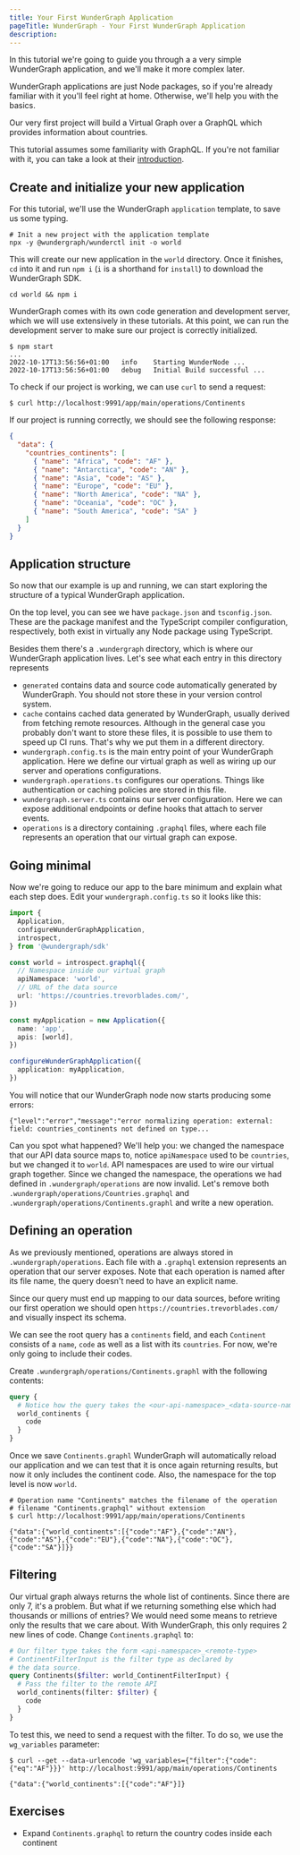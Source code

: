 ```yaml
---
title: Your First WunderGraph Application
pageTitle: WunderGraph - Your First WunderGraph Application
description:
---
```


In this tutorial we're going to guide you through a a very simple
WunderGraph application, and we'll make it more complex later.

WunderGraph applications are just Node packages, so if you're already familiar with
it you'll feel right at home. Otherwise, we'll help you with the basics.

Our very first project will build a Virtual Graph over a GraphQL which provides information
about countries.

This tutorial assumes some familiarity with GraphQL. If you're not familiar with it, you can
take a look at their [introduction](https://graphql.org/learn/).

## Create and initialize your new application

For this tutorial, we'll use the WunderGraph `application` template,
to save us some typing.

```shell
# Init a new project with the application template
npx -y @wundergraph/wunderctl init -o world
```

This will create our new application in the `world` directory. Once it finishes,
`cd` into it and run `npm i` (`i` is a shorthand for `install`) to download the
WunderGraph SDK.

```shell
cd world && npm i
```

WunderGraph comes with its own code generation and development server, which we will
use extensively in these tutorials. At this point, we can run the development server
to make sure our project is correctly initialized.

```shell
$ npm start
...
2022-10-17T13:56:56+01:00	info	Starting WunderNode	...
2022-10-17T13:56:56+01:00	debug	Initial Build successful ...
```

To check if our project is working, we can use `curl` to send a request:

```shell
$ curl http://localhost:9991/app/main/operations/Continents
```

If our project is running correctly, we should see the following response:

```json
{
  "data": {
    "countries_continents": [
      { "name": "Africa", "code": "AF" },
      { "name": "Antarctica", "code": "AN" },
      { "name": "Asia", "code": "AS" },
      { "name": "Europe", "code": "EU" },
      { "name": "North America", "code": "NA" },
      { "name": "Oceania", "code": "OC" },
      { "name": "South America", "code": "SA" }
    ]
  }
}
```

## Application structure

So now that our example is up and running, we can start exploring the structure
of a typical WunderGraph application.

On the top level, you can see we have `package.json` and `tsconfig.json`. These are
the package manifest and the TypeScript compiler configuration, respectively, both exist
in virtually any Node package using TypeScript.

Besides them there's a `.wundergraph` directory, which is where our WunderGraph application
lives. Let's see what each entry in this directory represents

- `generated` contains data and source code automatically generated by WunderGraph. You should
  not store these in your version control system.
- `cache` contains cached data generated by WunderGraph, usually derived from fetching remote
  resources. Although in the general case you probably don't want to store these files, it is
  possible to use them to speed up CI runs. That's why we put them in a different directory.
- `wundergraph.config.ts` is the main entry point of your WunderGraph application. Here we define
  our virtual graph as well as wiring up our server and operations configurations.
- `wundergraph.operations.ts` configures our operations. Things like authentication or caching
  policies are stored in this file.
- `wundergraph.server.ts` contains our server configuration. Here we can expose additional endpoints
  or define hooks that attach to server events.
- `operations` is a directory containing `.graphql` files, where each file represents an operation that
  our virtual graph can expose.

## Going minimal

Now we're going to reduce our app to the bare minimum and explain what each step does. Edit your
`wundergraph.config.ts` so it looks like this:

```typescript
import {
  Application,
  configureWunderGraphApplication,
  introspect,
} from '@wundergraph/sdk'

const world = introspect.graphql({
  // Namespace inside our virtual graph
  apiNamespace: 'world',
  // URL of the data source
  url: 'https://countries.trevorblades.com/',
})

const myApplication = new Application({
  name: 'app',
  apis: [world],
})

configureWunderGraphApplication({
  application: myApplication,
})
```

You will notice that our WunderGraph node now starts producing some errors:

```
{"level":"error","message":"error normalizing operation: external: field: countries_continents not defined on type...
```

Can you spot what happened? We'll help you: we changed the namespace that our API data source
maps to, notice `apiNamespace` used to be `countries`, but we changed it to `world`.
API namespaces are used to wire our virtual graph together. Since we changed the namespace, the
operations we had defined in `.wundergraph/operations` are now invalid. Let's remove both
`.wundergraph/operations/Countries.graphql` and `.wundergraph/operations/Continents.graphl`
and write a new operation.

## Defining an operation

As we previously mentioned, operations are always stored in `.wundergraph/operations`. Each file
with a `.graphql` extension represents an operation that our server exposes. Note that each
operation is named after its file name, the query doesn't need to have an explicit name.

Since our query must end up mapping to our data sources, before writing our first operation
we should open `https://countries.trevorblades.com/` and visually inspect
its schema.

We can see the root query has a `continents` field, and each `Continent` consists of a `name`,
`code` as well as a list with its `countries`. For now, we're only going to include their codes.

Create `.wundergraph/operations/Continents.graphl` with the following contents:

```graphql
query {
  # Notice how the query takes the <our-api-namespace>_<data-source-namespace>
  world_continents {
    code
  }
}
```

Once we save `Continents.graphl` WunderGraph will automatically reload our application and
we can test that it is once again returning results, but now it only includes the continent
code. Also, the namespace for the top level is now `world`.

```shell
# Operation name "Continents" matches the filename of the operation
# filename "Continents.graphql" without extension
$ curl http://localhost:9991/app/main/operations/Continents

{"data":{"world_continents":[{"code":"AF"},{"code":"AN"},{"code":"AS"},{"code":"EU"},{"code":"NA"},{"code":"OC"},{"code":"SA"}]}}
```

## Filtering

Our virtual graph always returns the whole list of continents. Since there are only 7, it's a problem.
But what if we returning something else which had thousands or millions of entries? We would need
some means to retrieve only the results that we care about. With WunderGraph, this only requires
2 new lines of code. Change `Continents.graphql` to:

```graphql
# Our filter type takes the form <api-namespace>_<remote-type>
# ContinentFilterInput is the filter type as declared by
# the data source.
query Continents($filter: world_ContinentFilterInput) {
  # Pass the filter to the remote API
  world_continents(filter: $filter) {
    code
  }
}
```

To test this, we need to send a request with the filter. To do so, we use the `wg_variables` parameter:

```shell
$ curl --get --data-urlencode 'wg_variables={"filter":{"code":{"eq":"AF"}}}' http://localhost:9991/app/main/operations/Continents

{"data":{"world_continents":[{"code":"AF"}]}
```

## Exercises

- Expand `Continents.graphql` to return the country codes inside each continent
